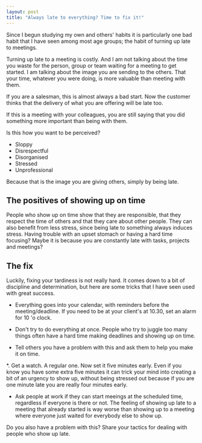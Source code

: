 ```yaml
---
layout: post
title: "Always late to everything? Time to fix it!"
---
```




Since I begun studying my own and others' habits it is particularly one bad habit that I have seen among most age groups; the habit of turning up late to meetings.

Turning up late to a meeting is costly. And I am not talking about the time you waste for the person, group or team waiting for a meeting to get started. I am talking about the image you are sending to the others. That your time, whatever you were doing, is more valuable than meeting with them.

If you are a salesman, this is almost always a bad start. Now the customer thinks that the delivery of what you are offering will be late too. 

If this is a meeting with your colleagues, you are still saying that you did something more important than being with them. 

Is this how you want to be perceived?

 * Sloppy
 * Disrespectful
 * Disorganised
 * Stressed
 * Unprofessional 
 
Because that is the image you are giving others, simply by being late. 

## The positives of showing up on time

People who show up on time show that they are responsible, that they respect the time of others and that they care about other people. They can also benefit from less stress, since being late to something always induces stress. Having trouble with an upset stomach or having a hard time focusing? Maybe it is because you are constantly late with tasks, projects and meetings? 

## The fix

Luckily, fixing your tardiness is not really hard. It comes down to a bit of discipline and determination, but here are some tricks that I have seen used with great success.

 * Everything goes into your calendar, with reminders before the meeting/deadline. If you need to be at your client's at 10.30, set an alarm for 10 'o clock.

 * Don't try to do everything at once. People who try to juggle too many things often have a hard time making deadlines and showing up on time.

 * Tell others you have a problem with this and ask them to help you make it on time. 

 *. Get a watch. A regular one. Now set it five minutes early. Even if you know you have some extra five minutes it can trick your mind into creating a bit of an urgency to show up, without being stressed out because if you are one minute late you are really four minutes early.

 * Ask people at work if they can start meeings at the scheduled time, regardless if everyone is there or not. The feeling of showing up late to a meeting that already started is way worse than showing up to a meeting where everyone just waited for everybody else to show up. 

Do you also have a problem with this? Share your tactics for dealing with people who show up late. 
 

